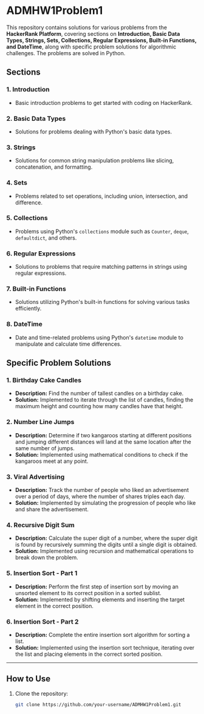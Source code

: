 # ADMHW1Problem1

This repository contains solutions for various problems from the **HackerRank Platform**, covering sections on **Introduction, Basic Data Types, Strings, Sets, Collections, Regular Expressions, Built-in Functions, and DateTime**, along with specific problem solutions for algorithmic challenges. The problems are solved in Python.

## Sections

### 1. Introduction
- Basic introduction problems to get started with coding on HackerRank.

### 2. Basic Data Types
- Solutions for problems dealing with Python's basic data types.

### 3. Strings
- Solutions for common string manipulation problems like slicing, concatenation, and formatting.

### 4. Sets
- Problems related to set operations, including union, intersection, and difference.

### 5. Collections
- Problems using Python's `collections` module such as `Counter`, `deque`, `defaultdict`, and others.

### 6. Regular Expressions
- Solutions to problems that require matching patterns in strings using regular expressions.

### 7. Built-in Functions
- Solutions utilizing Python's built-in functions for solving various tasks efficiently.

### 8. DateTime
- Date and time-related problems using Python's `datetime` module to manipulate and calculate time differences.

## Specific Problem Solutions

### 1. Birthday Cake Candles
- **Description:** Find the number of tallest candles on a birthday cake.
- **Solution:** Implemented to iterate through the list of candles, finding the maximum height and counting how many candles have that height.

### 2. Number Line Jumps
- **Description:** Determine if two kangaroos starting at different positions and jumping different distances will land at the same location after the same number of jumps.
- **Solution:** Implemented using mathematical conditions to check if the kangaroos meet at any point.

### 3. Viral Advertising
- **Description:** Track the number of people who liked an advertisement over a period of days, where the number of shares triples each day.
- **Solution:** Implemented by simulating the progression of people who like and share the advertisement.

### 4. Recursive Digit Sum
- **Description:** Calculate the super digit of a number, where the super digit is found by recursively summing the digits until a single digit is obtained.
- **Solution:** Implemented using recursion and mathematical operations to break down the problem.

### 5. Insertion Sort - Part 1
- **Description:** Perform the first step of insertion sort by moving an unsorted element to its correct position in a sorted sublist.
- **Solution:** Implemented by shifting elements and inserting the target element in the correct position.

### 6. Insertion Sort - Part 2
- **Description:** Complete the entire insertion sort algorithm for sorting a list.
- **Solution:** Implemented using the insertion sort technique, iterating over the list and placing elements in the correct sorted position.

---

## How to Use

1. Clone the repository:
   ```bash
   git clone https://github.com/your-username/ADMHW1Problem1.git
